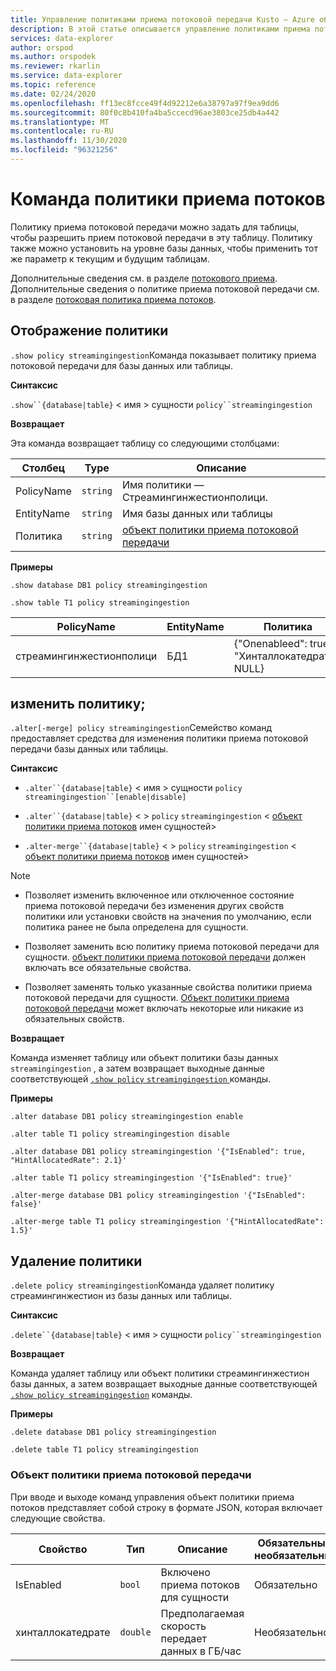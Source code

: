 ```yaml
---
title: Управление политиками приема потоковой передачи Kusto — Azure обозреватель данных
description: В этой статье описывается управление политиками приема потоковой передачи в Azure обозреватель данных.
services: data-explorer
author: orspod
ms.author: orspodek
ms.reviewer: rkarlin
ms.service: data-explorer
ms.topic: reference
ms.date: 02/24/2020
ms.openlocfilehash: ff13ec8fcce49f4d92212e6a38797a97f9ea9dd6
ms.sourcegitcommit: 80f0c8b410fa4ba5ccecd96ae3803ce25db4a442
ms.translationtype: MT
ms.contentlocale: ru-RU
ms.lasthandoff: 11/30/2020
ms.locfileid: "96321256"
---
```

# <a name="streaming-ingestion-policy-command"></a>Команда политики приема потоков

Политику приема потоковой передачи можно задать для таблицы, чтобы разрешить прием потоковой передачи в эту таблицу. Политику также можно установить на уровне базы данных, чтобы применить тот же параметр к текущим и будущим таблицам.

Дополнительные сведения см. в разделе [потокового приема](../../ingest-data-streaming.md). Дополнительные сведения о политике приема потоковой передачи см. в разделе [потоковая политика приема потоков](streamingingestionpolicy.md).

## <a name="display-the-policy"></a>Отображение политики

`.show policy streamingingestion`Команда показывает политику приема потоковой передачи для базы данных или таблицы.
 
**Синтаксис**

`.show``{database|table}` &lt; имя &gt; сущности `policy``streamingingestion`

**Возвращает**

Эта команда возвращает таблицу со следующими столбцами:

|Столбец    |Type    |Описание
|---|---|---
|PolicyName|`string`|Имя политики — Стреамингинжестионполици.
|EntityName|`string`|Имя базы данных или таблицы
|Политика    |`string`|[объект политики приема потоковой передачи](#streaming-ingestion-policy-object)

**Примеры**

```kusto
.show database DB1 policy streamingingestion

.show table T1 policy streamingingestion
```

|PolicyName|EntityName|Политика|чилдентитиес|EntityType|
|---|---|---|---|---|
|стреамингинжестионполици|БД1|{"Onenableed": true, "Хинталлокатедрате": NULL}

## <a name="change-the-policy"></a>изменить политику;

`.alter[-merge] policy streamingingestion`Семейство команд предоставляет средства для изменения политики приема потоковой передачи базы данных или таблицы.

**Синтаксис**

* `.alter``{database|table}` &lt; имя &gt; сущности `policy` `streamingingestion``[enable|disable]`

* `.alter``{database|table}` &lt; &gt; `policy` `streamingingestion` &lt; [объект политики приема потоков](#streaming-ingestion-policy-object) имен сущностей&gt;

* `.alter-merge``{database|table}` &lt; &gt; `policy` `streamingingestion` &lt; [объект политики приема потоков](#streaming-ingestion-policy-object) имен сущностей&gt;

> [!Note]
>
> * Позволяет изменить включенное или отключенное состояние приема потоковой передачи без изменения других свойств политики или установки свойств на значения по умолчанию, если политика ранее не была определена для сущности.
>
> * Позволяет заменить всю политику приема потоковой передачи для сущности. [объект политики приема потоковой передачи](#streaming-ingestion-policy-object) должен включать все обязательные свойства.
>
> * Позволяет заменять только указанные свойства политики приема потоковой передачи для сущности. [Объект политики приема потоковой передачи](#streaming-ingestion-policy-object) может включать некоторые или никакие из обязательных свойств.

**Возвращает**

Команда изменяет таблицу или объект политики базы данных `streamingingestion` , а затем возвращает выходные данные соответствующей [ `.show policy` `streamingingestion` ](#display-the-policy) команды.

**Примеры**

```kusto
.alter database DB1 policy streamingingestion enable

.alter table T1 policy streamingingestion disable

.alter database DB1 policy streamingingestion '{"IsEnabled": true, "HintAllocatedRate": 2.1}'

.alter table T1 policy streamingingestion '{"IsEnabled": true}'

.alter-merge database DB1 policy streamingingestion '{"IsEnabled": false}'

.alter-merge table T1 policy streamingingestion '{"HintAllocatedRate": 1.5}'
```

## <a name="delete-the-policy"></a>Удаление политики

`.delete policy streamingingestion`Команда удаляет политику стреамингинжестион из базы данных или таблицы.

**Синтаксис**

`.delete``{database|table}` &lt; имя &gt; сущности `policy``streamingingestion`

**Возвращает**

Команда удаляет таблицу или объект политики стреамингинжестион базы данных, а затем возвращает выходные данные соответствующей [`.show policy streamingingestion`](#display-the-policy) команды.

**Примеры**

```kusto
.delete database DB1 policy streamingingestion

.delete table T1 policy streamingingestion
```

### <a name="streaming-ingestion-policy-object"></a>Объект политики приема потоковой передачи

При вводе и выходе команд управления объект политики приема потоков представляет собой строку в формате JSON, которая включает следующие свойства.

|Свойство|Тип|Описание|Обязательный/необязательный
|---|---|---|---
|IsEnabled|`bool`|Включено приема потоков для сущности| Обязательно
|хинталлокатедрате|`double`|Предполагаемая скорость передает данных в ГБ/час|Необязательно

